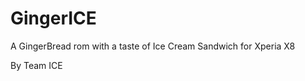 GingerICE
=========

A GingerBread rom with a taste of Ice Cream Sandwich for Xperia X8

By Team ICE